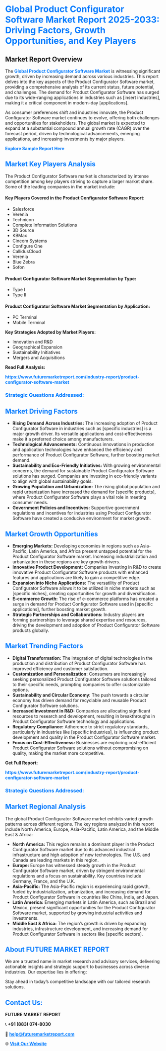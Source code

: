 <h1 style="color: #007BFF;">Global Product Configurator Software Market Report 2025-2033: Driving Factors, Growth Opportunities, and Key Players</h1>

<section id="overview">
<h2>Market Report Overview</h2>
<p>The <a href="https://www.futuremarketreport.com/industry-report/product-configurator-software-market" style="color: #007BFF; text-decoration: none;"><strong>Global Product Configurator Software Market</strong></a> is witnessing significant growth, driven by increasing demand across various industries. This report delves into the key aspects of the Product Configurator Software market, providing a comprehensive analysis of its current status, future potential, and challenges. The demand for Product Configurator Software has surged due to its wide-ranging applications in industries such as [insert industries], making it a critical component in modern-day [applications].</p>
<p>As consumer preferences shift and industries innovate, the Product Configurator Software market continues to evolve, offering both challenges and opportunities for stakeholders. The global market is expected to expand at a substantial compound annual growth rate (CAGR) over the forecast period, driven by technological advancements, emerging applications, and increasing investments by major players.</p>
</section>

<section id="overview">
<p><a href="https://www.futuremarketreport.com/request-sample/reportId=98645" style="color: #007BFF; text-decoration: none;"><strong>Explore Sample Report Here</strong></a></p>
</section>

<section id="key-players">
<h2 style="color: #007BFF;">Market Key Players Analysis</h2>
<p>The Product Configurator Software market is characterized by intense competition among key players striving to capture a larger market share. Some of the leading companies in the market include:</p>
<h4>Key Players Covered in the Product Configurator Software Report:</h4>
<ul><li>Salesforce</li><li>Verenia</li><li>Technicon</li><li>Complete Information Solutions</li><li>3D Source</li><li>KBMax</li><li>Cincom Systems</li><li>Configure One</li><li>CallidusCloud</li><li>Verenia</li><li>Blue Zebra</li><li>Sofon</li></ul>
<h4>Product Configurator Software Market Segmentation by Type:</h4>
<ul><li>Type I</li><li>Type II</li></ul>

<h4>Product Configurator Software Market Segmentation by Application:</h4>
<ul><li>PC Terminal</li><li>Mobile Terminal</li></ul>
<p><strong>Key Strategies Adopted by Market Players:</strong></p>
<ul>
<li>Innovation and R&D</li>
<li>Geographical Expansion</li>
<li>Sustainability Initiatives</li>
<li>Mergers and Acquisitions</li>
</ul>
</section>

<section>
<p><strong>Read Full Analysis: </strong></p><a href="https://www.futuremarketreport.com/industry-report/product-configurator-software-market" style="color: #007BFF; text-decoration: none;"><strong>https://www.futuremarketreport.com/industry-report/product-configurator-software-market</strong></a>
<h3 style="color: #007BFF;">Strategic Questions Addressed:</h3>
</section>

<section id="driving-factors">
<h2 style="color: #007BFF;">Market Driving Factors</h2>
<ul>
<li><strong>Rising Demand Across Industries:</strong> The increasing adoption of Product Configurator Software in industries such as [specific industries] is a major growth driver. Its versatile applications and cost-effectiveness make it a preferred choice among manufacturers.</li>
<li><strong>Technological Advancements:</strong> Continuous innovations in production and application technologies have enhanced the efficiency and performance of Product Configurator Software, further boosting market demand.</li>
<li><strong>Sustainability and Eco-Friendly Initiatives:</strong> With growing environmental concerns, the demand for sustainable Product Configurator Software solutions has surged. Companies are investing in eco-friendly variants to align with global sustainability goals.</li>
<li><strong>Growing Population and Urbanization:</strong> The rising global population and rapid urbanization have increased the demand for [specific products], where Product Configurator Software plays a vital role in meeting consumer needs.</li>
<li><strong>Government Policies and Incentives:</strong> Supportive government regulations and incentives for industries using Product Configurator Software have created a conducive environment for market growth.</li>
</ul>
</section>

<section id="growth-opportunities">
<h2 style="color: #007BFF;">Market Growth Opportunities</h2>
<ul>
<li><strong>Emerging Markets:</strong> Developing economies in regions such as Asia-Pacific, Latin America, and Africa present untapped potential for the Product Configurator Software market. Increasing industrialization and urbanization in these regions are key growth drivers.</li>
<li><strong>Innovative Product Development:</strong> Companies investing in R&D to create innovative Product Configurator Software products with enhanced features and applications are likely to gain a competitive edge.</li>
<li><strong>Expansion into Niche Applications:</strong> The versatility of Product Configurator Software allows it to be utilized in niche markets such as [specific niches], creating opportunities for growth and diversification.</li>
<li><strong>E-commerce Growth:</strong> The rise of e-commerce platforms has created a surge in demand for Product Configurator Software used in [specific applications], further boosting market growth.</li>
<li><strong>Strategic Partnerships and Collaborations:</strong> Industry players are forming partnerships to leverage shared expertise and resources, driving the development and adoption of Product Configurator Software products globally.</li>
</ul>
</section>

<section id="trending-factors">
<h2 style="color: #007BFF;">Market Trending Factors</h2>
<ul>
<li><strong>Digital Transformation:</strong> The integration of digital technologies in the production and distribution of Product Configurator Software has improved efficiency and customer satisfaction.</li>
<li><strong>Customization and Personalization:</strong> Consumers are increasingly seeking personalized Product Configurator Software solutions tailored to their specific needs, prompting companies to offer customizable options.</li>
<li><strong>Sustainability and Circular Economy:</strong> The push towards a circular economy has driven demand for recyclable and reusable Product Configurator Software solutions.</li>
<li><strong>Increased Investment in R&D:</strong> Companies are allocating significant resources to research and development, resulting in breakthroughs in Product Configurator Software technology and applications.</li>
<li><strong>Regulatory Compliance:</strong> Adherence to strict regulatory standards, particularly in industries like [specific industries], is influencing product development and quality in the Product Configurator Software market.</li>
<li><strong>Focus on Cost-Effectiveness:</strong> Businesses are exploring cost-efficient Product Configurator Software solutions without compromising on quality, making the market more competitive.</li>
</ul>
</section>

<section>
<p><strong>Get Full Report: </strong></p><a href="https://www.futuremarketreport.com/industry-report/product-configurator-software-market" style="color: #007BFF; text-decoration: none;"><strong>https://www.futuremarketreport.com/industry-report/product-configurator-software-market</strong></a>
<h3 style="color: #007BFF;">Strategic Questions Addressed:</h3>
</section>


<section id="regional-analysis">
<h2 style="color: #007BFF;">Market Regional Analysis</h2>
<p>The global Product Configurator Software market exhibits varied growth patterns across different regions. The key regions analyzed in this report include North America, Europe, Asia-Pacific, Latin America, and the Middle East & Africa:</p>
<ul>
<li><strong>North America:</strong> This region remains a dominant player in the Product Configurator Software market due to its advanced industrial infrastructure and high adoption of new technologies. The U.S. and Canada are leading markets in this region.</li>
<li><strong>Europe:</strong> Europe has witnessed steady growth in the Product Configurator Software market, driven by stringent environmental regulations and a focus on sustainability. Key countries include Germany, France, and the U.K.</li>
<li><strong>Asia-Pacific:</strong> The Asia-Pacific region is experiencing rapid growth, fueled by industrialization, urbanization, and increasing demand for Product Configurator Software in countries like China, India, and Japan.</li>
<li><strong>Latin America:</strong> Emerging markets in Latin America, such as Brazil and Mexico, present significant opportunities for the Product Configurator Software market, supported by growing industrial activities and investments.</li>
<li><strong>Middle East & Africa:</strong> The region’s growth is driven by expanding industries, infrastructure development, and increasing demand for Product Configurator Software in sectors like [specific sectors].</li>
</ul>
</section>

<footer>
<h2 style="color: #007BFF;">About FUTURE MARKET REPORT</h2>
<p>We are a trusted name in market research and advisory services, delivering actionable insights and strategic support to businesses across diverse industries. Our expertise lies in offering:</p>

<p>Stay ahead in today’s competitive landscape with our tailored research solutions.</p>

<h2 style="color: #007BFF;">Contact Us:</h2>
<p><strong>FUTURE MARKET REPORT</strong></p>
<p>📞 <strong>+91 (883) 074-8030</strong></p>
<p>📧 <strong><a href="mailto:help@futuremarketreport.com" style="color: #007BFF;">help@futuremarketreport.com</a></strong></p>
<p>🌐 <strong><a href="https://www.futuremarketreport.com/" style="color: #007BFF;">Visit Our Website</a></strong></p>
</footer>